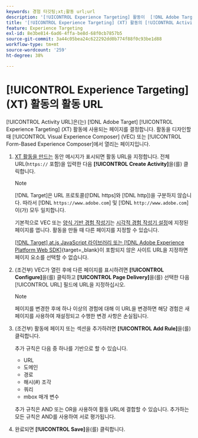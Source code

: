 ```yaml
---
keywords: 경험 타깃팅;xt;활동 url;url
description: '[!UICONTROL Experience Targeting] 활동이  [!DNL Adobe Target]을(를) 사용하여 디자인될 때 열리고 테스트에 사용되는 페이지를 결정하는 [!UICONTROL Activity URL]을(를) 지정하는 방법을 알아봅니다.'
title: '[!UICONTROL Experience Targeting] (XT) 활동의 [!UICONTROL Activity URL]은(는) 무엇입니까?'
feature: Experience Targeting
exl-id: 8e3be814-6ad6-4ffa-be8d-68f0cb7857b5
source-git-commit: 3a44c05bea24c622292dd0b774f88f0c93be1d88
workflow-type: tm+mt
source-wordcount: '259'
ht-degree: 38%

---
```


# [!UICONTROL Experience Targeting] (XT) 활동의 활동 URL

[!UICONTROL Activity URL]은(는) [!DNL Adobe Target] [!UICONTROL Experience Targeting] (XT) 활동에 사용되는 페이지를 결정합니다. 활동을 디자인할 때 [!UICONTROL Visual Experience Composer] (VEC) 또는 [!UICONTROL Form-Based Experience Composer]에서 열리는 페이지입니다.

1. [XT 활동을 만드는](/help/main/c-activities/t-experience-target/t-xt-create/xt-create.md) 동안 메시지가 표시되면 활동 URL을 지정합니다. 전체 URL(`https://` 포함)을 입력한 다음 **[!UICONTROL Create Activity]**&#x200B;을(를) 클릭합니다.

   >[!NOTE]
   >
   >[!DNL Target]은 URL 프로토콜([!DNL https]와 [!DNL http])을 구분하지 않습니다. 따라서 [!DNL `https://www.adobe.com`] 및 [!DNL `http://www.adobe.com`]이(가) 모두 일치합니다.
   >
   >기본적으로 VEC 또는 [양식 기반 경험 작성기](/help/main/c-experiences/form-experience-composer.md)는 [시각적 경험 작성기 설정](/help/main/administrating-target/visual-experience-composer-set-up.md)에 지정된 페이지를 엽니다. 활동을 만들 때 다른 페이지를 지정할 수 있습니다.
   >
   >[[!DNL Target] at.js JavaScript 라이브러리 또는 [!DNL Adobe Experience Platform Web SDK]](https://experienceleague.adobe.com/docs/target-dev/developer/client-side/overview.html){target=_blank}이 포함되지 않은 사이트 URL을 지정하면 페이지 요소를 선택할 수 없습니다.

1. (조건부) VEC가 열린 후에 다른 페이지를 표시하려면 **[!UICONTROL Configure]**&#x200B;을(를) 클릭하고 **[!UICONTROL Page Delivery]**&#x200B;을(를) 선택한 다음 [!UICONTROL URL] 필드에 URL을 지정하십시오.

   >[!NOTE]
   >
   >페이지를 변경한 후에 하나 이상의 경험에 대해 이 URL을 변경하면 해당 경험은 새 페이지를 사용하여 재설정되고 수행한 변경 사항은 손실됩니다.

1. (조건부) 활동에 페이지 또는 섹션을 추가하려면 **[!UICONTROL Add Rule]**&#x200B;을(를) 클릭합니다.

   추가 규칙은 다음 중 하나를 기반으로 할 수 있습니다.

   * URL
   * 도메인
   * 경로
   * 해시(#) 조각
   * 쿼리
   * mbox 매개 변수

   추가 규칙은 AND 또는 OR을 사용하여 활동 URL에 결합할 수 있습니다. 추가하는 모든 규칙은 AND를 사용하여 서로 평가됩니다.

1. 완료되면 **[!UICONTROL Save]**&#x200B;을(를) 클릭합니다.
